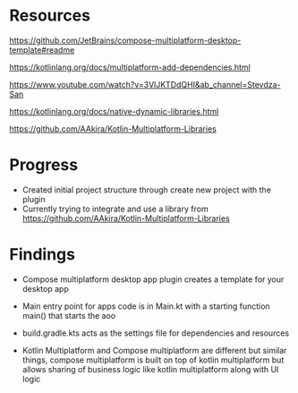 # Resources

https://github.com/JetBrains/compose-multiplatform-desktop-template#readme

https://kotlinlang.org/docs/multiplatform-add-dependencies.html

https://www.youtube.com/watch?v=3VlJKTDdQHI&ab_channel=Stevdza-San

https://kotlinlang.org/docs/native-dynamic-libraries.html

https://github.com/AAkira/Kotlin-Multiplatform-Libraries

# Progress

- Created initial project structure through create new project with the plugin
- Currently trying to integrate and use a library from https://github.com/AAkira/Kotlin-Multiplatform-Libraries

# Findings

- Compose multiplatform desktop app plugin creates a template for your desktop app
- Main entry point for apps code is in Main.kt with a starting function main() that starts the aoo
- build.gradle.kts acts as the settings file for dependencies and resources

- Kotlin Multiplatform and Compose multiplatform are different but similar things, compose multiplatform is built on top of kotlin multiplatform but allows sharing of business logic like kotlin multiplatform along with UI logic

